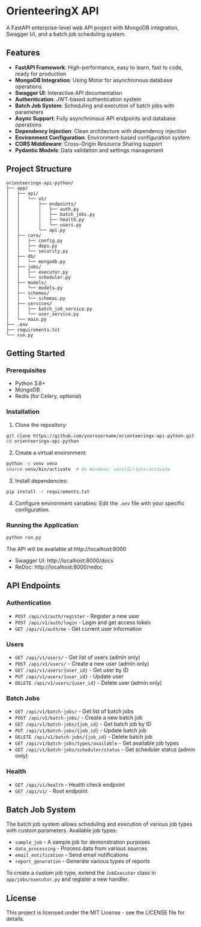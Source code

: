 # OrienteeringX API

A FastAPI enterprise-level web API project with MongoDB integration, Swagger UI, and a batch job scheduling system.

## Features

- **FastAPI Framework**: High-performance, easy to learn, fast to code, ready for production
- **MongoDB Integration**: Using Motor for asynchronous database operations
- **Swagger UI**: Interactive API documentation
- **Authentication**: JWT-based authentication system
- **Batch Job System**: Scheduling and execution of batch jobs with parameters
- **Async Support**: Fully asynchronous API endpoints and database operations
- **Dependency Injection**: Clean architecture with dependency injection
- **Environment Configuration**: Environment-based configuration system
- **CORS Middleware**: Cross-Origin Resource Sharing support
- **Pydantic Models**: Data validation and settings management

## Project Structure

```
orienteeringx-api-python/
├── app/
│   ├── api/
│   │   └── v1/
│   │       ├── endpoints/
│   │       │   ├── auth.py
│   │       │   ├── batch_jobs.py
│   │       │   ├── health.py
│   │       │   └── users.py
│   │       └── api.py
│   ├── core/
│   │   ├── config.py
│   │   ├── deps.py
│   │   └── security.py
│   ├── db/
│   │   └── mongodb.py
│   ├── jobs/
│   │   ├── executor.py
│   │   └── scheduler.py
│   ├── models/
│   │   └── models.py
│   ├── schemas/
│   │   └── schemas.py
│   ├── services/
│   │   ├── batch_job_service.py
│   │   └── user_service.py
│   └── main.py
├── .env
├── requirements.txt
└── run.py
```

## Getting Started

### Prerequisites

- Python 3.8+
- MongoDB
- Redis (for Celery, optional)

### Installation

1. Clone the repository:
```bash
git clone https://github.com/yourusername/orienteeringx-api-python.git
cd orienteeringx-api-python
```

2. Create a virtual environment:
```bash
python -m venv venv
source venv/bin/activate  # On Windows: venv\Scripts\activate
```

3. Install dependencies:
```bash
pip install -r requirements.txt
```

4. Configure environment variables:
Edit the `.env` file with your specific configuration.

### Running the Application

```bash
python run.py
```

The API will be available at http://localhost:8000

- Swagger UI: http://localhost:8000/docs
- ReDoc: http://localhost:8000/redoc

## API Endpoints

### Authentication
- `POST /api/v1/auth/register` - Register a new user
- `POST /api/v1/auth/login` - Login and get access token
- `GET /api/v1/auth/me` - Get current user information

### Users
- `GET /api/v1/users/` - Get list of users (admin only)
- `POST /api/v1/users/` - Create a new user (admin only)
- `GET /api/v1/users/{user_id}` - Get user by ID
- `PUT /api/v1/users/{user_id}` - Update user
- `DELETE /api/v1/users/{user_id}` - Delete user (admin only)

### Batch Jobs
- `GET /api/v1/batch-jobs/` - Get list of batch jobs
- `POST /api/v1/batch-jobs/` - Create a new batch job
- `GET /api/v1/batch-jobs/{job_id}` - Get batch job by ID
- `PUT /api/v1/batch-jobs/{job_id}` - Update batch job
- `DELETE /api/v1/batch-jobs/{job_id}` - Delete batch job
- `GET /api/v1/batch-jobs/types/available` - Get available job types
- `GET /api/v1/batch-jobs/scheduler/status` - Get scheduler status (admin only)

### Health
- `GET /api/v1/health` - Health check endpoint
- `GET /api/v1/` - Root endpoint

## Batch Job System

The batch job system allows scheduling and execution of various job types with custom parameters. Available job types:

- `sample_job` - A sample job for demonstration purposes
- `data_processing` - Process data from various sources
- `email_notification` - Send email notifications
- `report_generation` - Generate various types of reports

To create a custom job type, extend the `JobExecutor` class in `app/jobs/executor.py` and register a new handler.

## License

This project is licensed under the MIT License - see the LICENSE file for details.